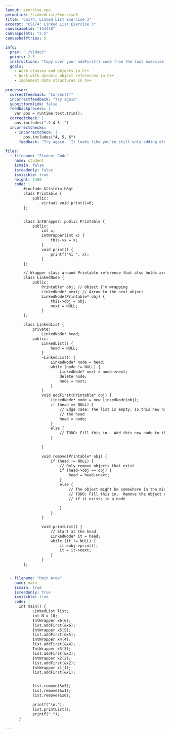 ```yaml
---
layout: exercise_cpp
permalink: /LinkedList/Exercise3
title: "CS174: Linked List Exercise 3"
excerpt: "CS174: Linked List Exercise 3"
canvasasmtid: "144448"
canvaspoints: "2.5"
canvashalftries: 5

info:
  prev: "./Video3"
  points: 2.5
  instructions: "Copy over your addFirst() code from the last exercise, then fill in the remove() method in the LinkedList class.  Beware again for infinite loops!  Make sure you are moving your node pointer along the arrows and remembering the last node."
  goals:
    - Work classes and objects in C++
    - Work with dynamic object references in C++
    - Implement data structures in C++
    
processor:  
  correctfeedback: "Correct!!" 
  incorrectfeedback: "Try again"
  submitformlink: false
  feedbackprocess: | 
    var pos = runtime.text.trim();
  correctcheck: |
    pos.includes(".2 4 5 .")
  incorrectchecks:
    - incorrectcheck: |
        pos.includes("4, 5, 6")
      feedback: "Try again.  It looks like you're still only adding elements at the end."
 
files:
  - filename: "Student Code"
    name: student
    ismain: false
    isreadonly: false
    isvisible: true
    height: 1400
    code: | 
        #include &ltstdio.h&gt
        class Printable {
            public:
                virtual void print()=0;
        };


        class IntWrapper: public Printable {
            public:
                int x;
                IntWrapper(int x) {
                    this->x = x;
                }
                void print() {
                    printf("%i ", x);
                }
        };

        // Wrapper class around Printable reference that also holds arrows
        class LinkedNode {
            public:
                Printable* obj; // Object I'm wrapping
                LinkedNode* next; // Arrow to the next object
                LinkedNode(Printable* obj) {
                    this->obj = obj;
                    next = NULL;
                }
        };

        class LinkedList {
            private:
                LinkedNode* head;
            public:
                LinkedList() {
                    head = NULL;
                }
                ~LinkedList() {
                    LinkedNode* node = head;
                    while (node != NULL) {
                        LinkedNode* next = node->next;
                        delete node;
                        node = next;
                    }
                }
                void addFirst(Printable* obj) {
                    LinkedNode* node = new LinkedNode(obj);
                    if (head == NULL) {
                        // Edge case: The list is empty, so this new node becomes
                        // the head
                        head = node;
                    }
                    else {
                        // TODO: Fill this in.  Add this new node to the front
                    }
                    
                }

                void remove(Printable* obj) {
                    if (head != NULL) {
                        // Only remove objects that exist
                        if (head->obj == obj) {
                            head = head->next;
                        }
                        else {
                            // The object might be somewhere in the middle
                            // TODO: Fill this in.  Remove the object reference
                            // if it exists in a node
                            
                        }
                    }
                }

                void printList() {
                    // Start at the head
                    LinkedNode* it = head;
                    while (it != NULL) {
                        it->obj->print();
                        it = it->next;
                    }
                }
        };


  - filename: "Main Area"
    name: main
    ismain: true
    isreadonly: true
    isvisible: true
    code: | 
      int main() {
            LinkedList list;
            int N = 10;
            IntWrapper x6(6);
            list.addFirst(&x6);
            IntWrapper x5(5);
            list.addFirst(&x5);
            IntWrapper x4(4);
            list.addFirst(&x4);
            IntWrapper x3(3);
            list.addFirst(&x3);
            IntWrapper x2(2);
            list.addFirst(&x2);
            IntWrapper x1(1);
            list.addFirst(&x1);


            list.remove(&x3);
            list.remove(&x1);
            list.remove(&x6);

            printf("\n.");
            list.printList();
            printf(".");
      }
        
---
```

